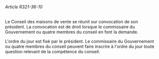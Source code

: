 ###### Article R321-36-10

Le Conseil des maisons de vente se réunit sur convocation de son président. La convocation est de droit lorsque le commissaire du Gouvernement ou quatre membres du conseil en font la demande.

L'ordre du jour est fixé par le président. Le commissaire du Gouvernement ou quatre membres du conseil peuvent faire inscrire à l'ordre du jour toute question relevant de la compétence du conseil.

